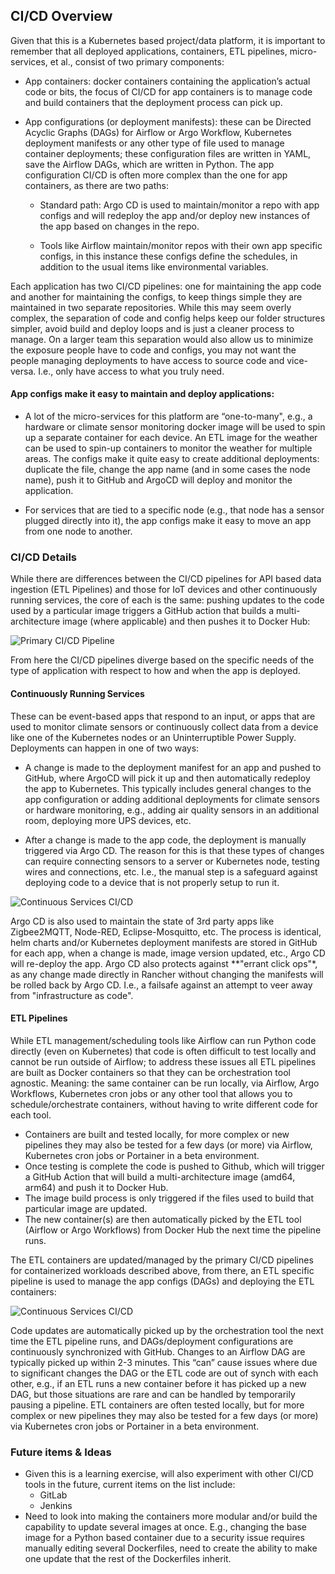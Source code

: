 ## CI/CD Overview

Given that this is a Kubernetes based project/data platform, it is important to remember that all deployed applications, containers, ETL pipelines, micro-services, et al., consist of two primary components: 

* App containers: docker containers containing the application’s actual code or bits, the focus of CI/CD for app containers is to manage code and build containers that the deployment process can pick up.  

* App configurations (or deployment manifests): these can be Directed Acyclic Graphs (DAGs) for Airflow or Argo Workflow, Kubernetes deployment manifests or any other type of file used to manage container deployments; these configuration files are written in YAML, save the Airflow DAGs, which are written in Python. The app configuration CI/CD is often more complex than the one for app containers, as there are two paths: 

    * Standard path: Argo CD is used to maintain/monitor a repo with app configs and will redeploy the app and/or deploy new instances of the app based on changes in the repo. 

    * Tools like Airflow maintain/monitor repos with their own app specific configs, in this instance these configs define the schedules, in addition to the usual items like environmental variables.  

Each application has two CI/CD pipelines: one for maintaining the app code and another for maintaining the configs, to keep things simple they are maintained in two separate repositories. While this may seem overly complex, the separation of code and config helps keep our folder structures simpler, avoid build and deploy loops and is just a cleaner process to manage. On a larger team this separation would also allow us to minimize the exposure people have to code and configs, you may not want the people managing deployments to have access to source code and vice-versa. I.e., only have access to what you truly need. 

#### App configs make it easy to maintain and deploy applications:  

* A lot of the micro-services for this platform are “one-to-many", e.g., a hardware or climate sensor monitoring docker image will be used to spin up a separate container for each device. An ETL image for the weather can be used to spin-up containers to monitor the weather for multiple areas. The configs make it quite easy to create additional deployments: duplicate the file, change the app name (and in some cases the node name), push it to GitHub and ArgoCD will deploy and monitor the application. 

* For services that are tied to a specific node (e.g., that node has a sensor plugged directly into it), the app configs make it easy to move an app from one node to another.  

### CI/CD Details

While there are differences between the CI/CD pipelines for API based data ingestion (ETL Pipelines) and those for IoT devices and other continuously running services, the core of each is the same: pushing updates to the code used by a particular image triggers a GitHub action that builds a multi-architecture image (where applicable) and then pushes it to Docker Hub:

![Primary CI/CD Pipeline](../images/primary_cicd.png)

From here the CI/CD pipelines diverge based on the specific needs of the type of application with respect to how and when the app is deployed. 

#### Continuously Running Services

These can be event-based apps that respond to an input, or apps that are used to monitor climate sensors or continuously collect data from a device like one of the Kubernetes nodes or an Uninterruptible Power Supply. Deployments can happen in one of two ways: 

* A change is made to the deployment manifest for an app and pushed to GitHub, where ArgoCD will pick it up and then automatically redeploy the app to Kubernetes. This typically includes general changes to the app configuration or adding additional deployments for climate sensors or hardware monitoring, e.g., adding air quality sensors in an additional room, deploying more UPS devices, etc. 

* After a change is made to the app code, the deployment is manually triggered via Argo CD. The reason for this is that these types of changes can require connecting sensors to a server or Kubernetes node, testing wires and connections, etc. I.e., the manual step is a safeguard against deploying code to a device that is not properly setup to run it.  

![Continuous Services CI/CD](../images/argocd_cicd.png)

Argo CD is also used to maintain the state of 3rd party apps like Zigbee2MQTT, Node-RED, Eclipse-Mosquitto, etc. The process is identical, helm charts and/or Kubernetes deployment manifests are stored in GitHub for each app, when a change is made, image version updated, etc., Argo CD will re-deploy the app. Argo CD also protects against **"errant click ops"*, as any change made directly in Rancher without changing the manifests will be rolled back by Argo CD. I.e., a failsafe against an attempt to veer away from "infrastructure as code".


#### ETL Pipelines

While ETL management/scheduling tools like Airflow can run Python code directly (even on Kubernetes) that code is often difficult to test locally and cannot be run outside of Airflow; to address these issues all ETL pipelines are built as Docker containers so that they can be orchestration tool agnostic. Meaning: the same container can be run locally, via Airflow, Argo Workflows, Kubernetes cron jobs or any other tool that allows you to schedule/orchestrate containers, without having to write different code for each tool.

* Containers are built and tested locally, for more complex or new pipelines they may also be tested for a few days (or more) via Airflow, Kubernetes cron jobs or Portainer in a beta environment. 
* Once testing is complete the code is pushed to Github, which will trigger a GitHub Action that will build a multi-architecture image (amd64, arm64) and push it to Docker Hub. 
* The image build process is only triggered if the files used to build that particular image are updated.
* The new container(s) are then automatically picked by the ETL tool (Airflow or Argo Workflows) from Docker Hub the next time the pipeline runs. 

The ETL containers are updated/managed by the primary CI/CD pipelines for containerized workloads described above, from there, an ETL specific  pipeline is used to manage the app configs (DAGs) and deploying the ETL containers:


![Continuous Services CI/CD](../images/airflow_cicd.png)


Code updates are automatically picked up by the orchestration tool the next time the ETL pipeline runs, and DAGs/deployment configurations are continuously synchronized with GitHub. Changes to an Airflow DAG are typically picked up within 2-3 minutes. This “can” cause issues where due to significant changes the DAG or the ETL code are out of synch with each other, e.g., if an ETL runs a new container before it has picked up a new DAG, but those situations are rare and can be handled by temporarily pausing a pipeline. ETL containers are often tested locally, but for more complex or new pipelines they may also be tested for a few days (or more) via Kubernetes cron jobs or Portainer in a beta environment.

### Future items & Ideas

* Given this is a learning exercise, will also experiment with other CI/CD tools in the future, current items on the list include:
    * GitLab
    * Jenkins
* Need to look into making the containers more modular and/or build the capability to update several images at once. E.g., changing the base image for a Python based container due to a security issue requires manually editing several Dockerfiles, need to create the ability to make one update that the rest of the Dockerfiles inherit.